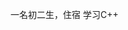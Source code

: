 


一名初二生，住宿
学习C++
<!---
nangf/nangf is a ✨ special ✨ repository because its `README.md` (this file) appears on your GitHub profile.
You can click the Preview link to take a look at your changes.
--->
